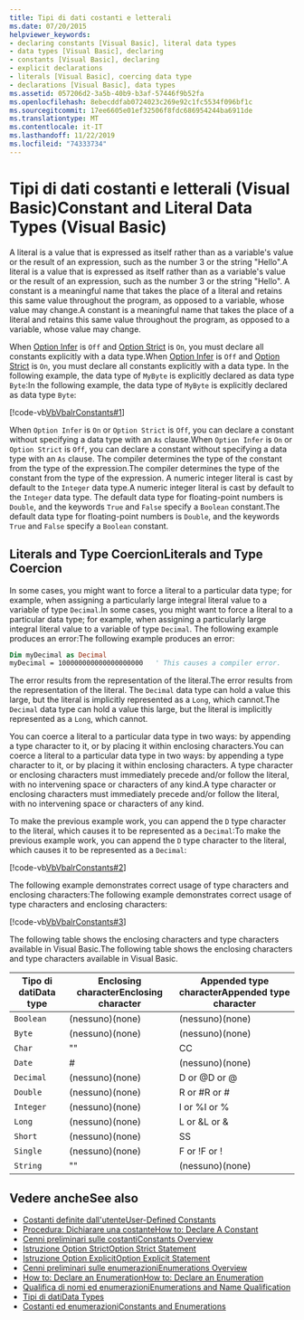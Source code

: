 ```yaml
---
title: Tipi di dati costanti e letterali
ms.date: 07/20/2015
helpviewer_keywords:
- declaring constants [Visual Basic], literal data types
- data types [Visual Basic], declaring
- constants [Visual Basic], declaring
- explicit declarations
- literals [Visual Basic], coercing data type
- declarations [Visual Basic], data types
ms.assetid: 057206d2-3a5b-40b9-b3af-57446f9b52fa
ms.openlocfilehash: 8ebecddfab0724023c269e92c1fc5534f096bf1c
ms.sourcegitcommit: 17ee6605e01ef32506f8fdc686954244ba6911de
ms.translationtype: MT
ms.contentlocale: it-IT
ms.lasthandoff: 11/22/2019
ms.locfileid: "74333734"
---
```

# <a name="constant-and-literal-data-types-visual-basic"></a><span data-ttu-id="84bbd-102">Tipi di dati costanti e letterali (Visual Basic)</span><span class="sxs-lookup"><span data-stu-id="84bbd-102">Constant and Literal Data Types (Visual Basic)</span></span>
<span data-ttu-id="84bbd-103">A literal is a value that is expressed as itself rather than as a variable's value or the result of an expression, such as the number 3 or the string "Hello".</span><span class="sxs-lookup"><span data-stu-id="84bbd-103">A literal is a value that is expressed as itself rather than as a variable's value or the result of an expression, such as the number 3 or the string "Hello".</span></span> <span data-ttu-id="84bbd-104">A constant is a meaningful name that takes the place of a literal and retains this same value throughout the program, as opposed to a variable, whose value may change.</span><span class="sxs-lookup"><span data-stu-id="84bbd-104">A constant is a meaningful name that takes the place of a literal and retains this same value throughout the program, as opposed to a variable, whose value may change.</span></span>  
  
 <span data-ttu-id="84bbd-105">When [Option Infer](../../../../visual-basic/language-reference/statements/option-infer-statement.md) is `Off` and [Option Strict](../../../../visual-basic/language-reference/statements/option-strict-statement.md) is `On`, you must declare all constants explicitly with a data type.</span><span class="sxs-lookup"><span data-stu-id="84bbd-105">When [Option Infer](../../../../visual-basic/language-reference/statements/option-infer-statement.md) is `Off` and [Option Strict](../../../../visual-basic/language-reference/statements/option-strict-statement.md) is `On`, you must declare all constants explicitly with a data type.</span></span> <span data-ttu-id="84bbd-106">In the following example, the data type of `MyByte` is explicitly declared as data type `Byte`:</span><span class="sxs-lookup"><span data-stu-id="84bbd-106">In the following example, the data type of `MyByte` is explicitly declared as data type `Byte`:</span></span>  
  
 [!code-vb[VbVbalrConstants#1](~/samples/snippets/visualbasic/VS_Snippets_VBCSharp/VbVbalrConstants/VB/Class1.vb#1)]  
  
 <span data-ttu-id="84bbd-107">When `Option Infer` is `On` or `Option Strict` is `Off`, you can declare a constant without specifying a data type with an `As` clause.</span><span class="sxs-lookup"><span data-stu-id="84bbd-107">When `Option Infer` is `On` or `Option Strict` is `Off`, you can declare a constant without specifying a data type with an `As` clause.</span></span> <span data-ttu-id="84bbd-108">The compiler determines the type of the constant from the type of the expression.</span><span class="sxs-lookup"><span data-stu-id="84bbd-108">The compiler determines the type of the constant from the type of the expression.</span></span> <span data-ttu-id="84bbd-109">A numeric integer literal is cast by default to the `Integer` data type.</span><span class="sxs-lookup"><span data-stu-id="84bbd-109">A numeric integer literal is cast by default to the `Integer` data type.</span></span> <span data-ttu-id="84bbd-110">The default data type for floating-point numbers is `Double`, and the keywords `True` and `False` specify a `Boolean` constant.</span><span class="sxs-lookup"><span data-stu-id="84bbd-110">The default data type for floating-point numbers is `Double`, and the keywords `True` and `False` specify a `Boolean` constant.</span></span>  
  
## <a name="literals-and-type-coercion"></a><span data-ttu-id="84bbd-111">Literals and Type Coercion</span><span class="sxs-lookup"><span data-stu-id="84bbd-111">Literals and Type Coercion</span></span>  
 <span data-ttu-id="84bbd-112">In some cases, you might want to force a literal to a particular data type; for example, when assigning a particularly large integral literal value to a variable of type `Decimal`.</span><span class="sxs-lookup"><span data-stu-id="84bbd-112">In some cases, you might want to force a literal to a particular data type; for example, when assigning a particularly large integral literal value to a variable of type `Decimal`.</span></span> <span data-ttu-id="84bbd-113">The following example produces an error:</span><span class="sxs-lookup"><span data-stu-id="84bbd-113">The following example produces an error:</span></span>  
  
```vb  
Dim myDecimal as Decimal  
myDecimal = 100000000000000000000   ' This causes a compiler error.  
```  
  
 <span data-ttu-id="84bbd-114">The error results from the representation of the literal.</span><span class="sxs-lookup"><span data-stu-id="84bbd-114">The error results from the representation of the literal.</span></span> <span data-ttu-id="84bbd-115">The `Decimal` data type can hold a value this large, but the literal is implicitly represented as a `Long`, which cannot.</span><span class="sxs-lookup"><span data-stu-id="84bbd-115">The `Decimal` data type can hold a value this large, but the literal is implicitly represented as a `Long`, which cannot.</span></span>  
  
 <span data-ttu-id="84bbd-116">You can coerce a literal to a particular data type in two ways: by appending a type character to it, or by placing it within enclosing characters.</span><span class="sxs-lookup"><span data-stu-id="84bbd-116">You can coerce a literal to a particular data type in two ways: by appending a type character to it, or by placing it within enclosing characters.</span></span> <span data-ttu-id="84bbd-117">A type character or enclosing characters must immediately precede and/or follow the literal, with no intervening space or characters of any kind.</span><span class="sxs-lookup"><span data-stu-id="84bbd-117">A type character or enclosing characters must immediately precede and/or follow the literal, with no intervening space or characters of any kind.</span></span>  
  
 <span data-ttu-id="84bbd-118">To make the previous example work, you can append the `D` type character to the literal, which causes it to be represented as a `Decimal`:</span><span class="sxs-lookup"><span data-stu-id="84bbd-118">To make the previous example work, you can append the `D` type character to the literal, which causes it to be represented as a `Decimal`:</span></span>  
  
 [!code-vb[VbVbalrConstants#2](~/samples/snippets/visualbasic/VS_Snippets_VBCSharp/VbVbalrConstants/VB/Class1.vb#2)]  
  
 <span data-ttu-id="84bbd-119">The following example demonstrates correct usage of type characters and enclosing characters:</span><span class="sxs-lookup"><span data-stu-id="84bbd-119">The following example demonstrates correct usage of type characters and enclosing characters:</span></span>  
  
 [!code-vb[VbVbalrConstants#3](~/samples/snippets/visualbasic/VS_Snippets_VBCSharp/VbVbalrConstants/VB/Class1.vb#3)]  
  
 <span data-ttu-id="84bbd-120">The following table shows the enclosing characters and type characters available in Visual Basic.</span><span class="sxs-lookup"><span data-stu-id="84bbd-120">The following table shows the enclosing characters and type characters available in Visual Basic.</span></span>  
  
|<span data-ttu-id="84bbd-121">Tipo di dati</span><span class="sxs-lookup"><span data-stu-id="84bbd-121">Data type</span></span>|<span data-ttu-id="84bbd-122">Enclosing character</span><span class="sxs-lookup"><span data-stu-id="84bbd-122">Enclosing character</span></span>|<span data-ttu-id="84bbd-123">Appended type character</span><span class="sxs-lookup"><span data-stu-id="84bbd-123">Appended type character</span></span>|  
|---|---|---|  
|`Boolean`|<span data-ttu-id="84bbd-124">(nessuno)</span><span class="sxs-lookup"><span data-stu-id="84bbd-124">(none)</span></span>|<span data-ttu-id="84bbd-125">(nessuno)</span><span class="sxs-lookup"><span data-stu-id="84bbd-125">(none)</span></span>|  
|`Byte`|<span data-ttu-id="84bbd-126">(nessuno)</span><span class="sxs-lookup"><span data-stu-id="84bbd-126">(none)</span></span>|<span data-ttu-id="84bbd-127">(nessuno)</span><span class="sxs-lookup"><span data-stu-id="84bbd-127">(none)</span></span>|  
|`Char`|<span data-ttu-id="84bbd-128">"</span><span class="sxs-lookup"><span data-stu-id="84bbd-128">"</span></span>|<span data-ttu-id="84bbd-129">C</span><span class="sxs-lookup"><span data-stu-id="84bbd-129">C</span></span>|  
|`Date`|#|<span data-ttu-id="84bbd-130">(nessuno)</span><span class="sxs-lookup"><span data-stu-id="84bbd-130">(none)</span></span>|  
|`Decimal`|<span data-ttu-id="84bbd-131">(nessuno)</span><span class="sxs-lookup"><span data-stu-id="84bbd-131">(none)</span></span>|<span data-ttu-id="84bbd-132">D or @</span><span class="sxs-lookup"><span data-stu-id="84bbd-132">D or @</span></span>|  
|`Double`|<span data-ttu-id="84bbd-133">(nessuno)</span><span class="sxs-lookup"><span data-stu-id="84bbd-133">(none)</span></span>|<span data-ttu-id="84bbd-134">R or #</span><span class="sxs-lookup"><span data-stu-id="84bbd-134">R or #</span></span>|  
|`Integer`|<span data-ttu-id="84bbd-135">(nessuno)</span><span class="sxs-lookup"><span data-stu-id="84bbd-135">(none)</span></span>|<span data-ttu-id="84bbd-136">I or %</span><span class="sxs-lookup"><span data-stu-id="84bbd-136">I or %</span></span>|  
|`Long`|<span data-ttu-id="84bbd-137">(nessuno)</span><span class="sxs-lookup"><span data-stu-id="84bbd-137">(none)</span></span>|<span data-ttu-id="84bbd-138">L or &</span><span class="sxs-lookup"><span data-stu-id="84bbd-138">L or &</span></span>|  
|`Short`|<span data-ttu-id="84bbd-139">(nessuno)</span><span class="sxs-lookup"><span data-stu-id="84bbd-139">(none)</span></span>|<span data-ttu-id="84bbd-140">S</span><span class="sxs-lookup"><span data-stu-id="84bbd-140">S</span></span>|  
|`Single`|<span data-ttu-id="84bbd-141">(nessuno)</span><span class="sxs-lookup"><span data-stu-id="84bbd-141">(none)</span></span>|<span data-ttu-id="84bbd-142">F or !</span><span class="sxs-lookup"><span data-stu-id="84bbd-142">F or !</span></span>|  
|`String`|<span data-ttu-id="84bbd-143">"</span><span class="sxs-lookup"><span data-stu-id="84bbd-143">"</span></span>|<span data-ttu-id="84bbd-144">(nessuno)</span><span class="sxs-lookup"><span data-stu-id="84bbd-144">(none)</span></span>|  
  
## <a name="see-also"></a><span data-ttu-id="84bbd-145">Vedere anche</span><span class="sxs-lookup"><span data-stu-id="84bbd-145">See also</span></span>

- [<span data-ttu-id="84bbd-146">Costanti definite dall'utente</span><span class="sxs-lookup"><span data-stu-id="84bbd-146">User-Defined Constants</span></span>](../../../../visual-basic/programming-guide/language-features/constants-enums/user-defined-constants.md)
- [<span data-ttu-id="84bbd-147">Procedura: Dichiarare una costante</span><span class="sxs-lookup"><span data-stu-id="84bbd-147">How to: Declare A Constant</span></span>](../../../../visual-basic/programming-guide/language-features/constants-enums/how-to-declare-a-constant.md)
- [<span data-ttu-id="84bbd-148">Cenni preliminari sulle costanti</span><span class="sxs-lookup"><span data-stu-id="84bbd-148">Constants Overview</span></span>](../../../../visual-basic/programming-guide/language-features/constants-enums/constants-overview.md)
- [<span data-ttu-id="84bbd-149">Istruzione Option Strict</span><span class="sxs-lookup"><span data-stu-id="84bbd-149">Option Strict Statement</span></span>](../../../../visual-basic/language-reference/statements/option-strict-statement.md)
- [<span data-ttu-id="84bbd-150">Istruzione Option Explicit</span><span class="sxs-lookup"><span data-stu-id="84bbd-150">Option Explicit Statement</span></span>](../../../../visual-basic/language-reference/statements/option-explicit-statement.md)
- [<span data-ttu-id="84bbd-151">Cenni preliminari sulle enumerazioni</span><span class="sxs-lookup"><span data-stu-id="84bbd-151">Enumerations Overview</span></span>](../../../../visual-basic/programming-guide/language-features/constants-enums/enumerations-overview.md)
- [<span data-ttu-id="84bbd-152">How to: Declare an Enumeration</span><span class="sxs-lookup"><span data-stu-id="84bbd-152">How to: Declare an Enumeration</span></span>](../../../../visual-basic/programming-guide/language-features/constants-enums/how-to-declare-enumerations.md)
- [<span data-ttu-id="84bbd-153">Qualifica di nomi ed enumerazioni</span><span class="sxs-lookup"><span data-stu-id="84bbd-153">Enumerations and Name Qualification</span></span>](../../../../visual-basic/programming-guide/language-features/constants-enums/enumerations-and-name-qualification.md)
- [<span data-ttu-id="84bbd-154">Tipi di dati</span><span class="sxs-lookup"><span data-stu-id="84bbd-154">Data Types</span></span>](../../../../visual-basic/language-reference/data-types/index.md)
- [<span data-ttu-id="84bbd-155">Costanti ed enumerazioni</span><span class="sxs-lookup"><span data-stu-id="84bbd-155">Constants and Enumerations</span></span>](../../../../visual-basic/language-reference/constants-and-enumerations.md)
